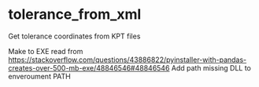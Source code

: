 # tolerance_from_xml
Get tolerance coordinates from KPT files

Make to EXE read from https://stackoverflow.com/questions/43886822/pyinstaller-with-pandas-creates-over-500-mb-exe/48846546#48846546
Add path missing DLL to enveroument PATH
